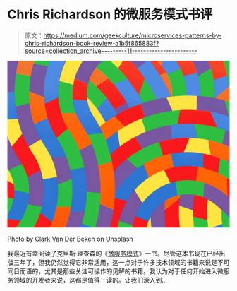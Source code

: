 # Chris Richardson 的微服务模式书评

> 原文：<https://medium.com/geekculture/microservices-patterns-by-chris-richardson-book-review-a1b5f865883f?source=collection_archive---------11----------------------->

![](img/e9d38ee3b286da44409f68a87cb66bae.png)

Photo by [Clark Van Der Beken](https://unsplash.com/@snapsbyclark?utm_source=medium&utm_medium=referral) on [Unsplash](https://unsplash.com?utm_source=medium&utm_medium=referral)

我最近有幸阅读了克里斯·理查森的《[微服务模式](https://amzn.to/3M9T140)》一书。尽管这本书现在已经出版三年了，但我仍然觉得它非常适用，这一点对于许多技术领域的书籍来说是不可同日而语的，尤其是那些关注可操作的见解的书籍。我认为对于任何开始进入微服务领域的开发者来说，这都是值得一读的。让我们深入到…